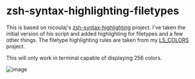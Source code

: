 zsh-syntax-highlighting-filetypes
=================================

This is based on nicoulaj's [zsh-syntax-highlighting][0] project. I've taken the
initial version of his script and added highlighting for filetypes and a few
other things. The filetype highlighting rules are taken from my [LS_COLORS][1] project.

This will only work in terminal capable of displaying 256 colors.


![image](http://i.imgur.com/ji5Sm.png)

[0]: https://github.com/nicoulaj/zsh-syntax-highlighting
[1]: https://github.com/trapd00r/LS_COLORS
